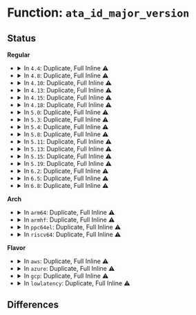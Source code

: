 # Function: <code>ata_id_major_version</code>

## Status
<b>Regular</b>
<ul>
<li>
<details>
<summary>In <code>4.4</code>: Duplicate, Full Inline ⚠️</summary>

**Collision:** Static Duplication

**Inline:** Full

**Transformation:** False

**Instances:**

```
In drivers/ata/libata-core.c (ffffffff815cc038)
Location: include/linux/ata.h:732
Inline: True
Inline callers:
  - drivers/ata/libata-core.c:ata_dev_read_id
  - drivers/ata/libata-core.c:ata_dev_configure
  - drivers/ata/libata-core.c:ata_dev_configure
  - drivers/ata/libata-core.c:ata_dev_configure
  - drivers/ata/libata-core.c:ata_do_set_mode
```
```
In drivers/ata/libata-scsi.c (ffffffff815cfded)
Location: include/linux/ata.h:732
Inline: True
Inline callers:
  - drivers/ata/libata-scsi.c:ata_scsiop_inq_b1
  - drivers/ata/libata-scsi.c:ata_scsiop_inq_b1
  - drivers/ata/libata-scsi.c:ata_scsiop_inq_b0
  - drivers/ata/libata-scsi.c:ata_scsi_dev_config
  - drivers/ata/libata-scsi.c:ata_scsiop_read_cap
  - drivers/ata/libata-scsi.c:ata_scsiop_read_cap
```
```
In drivers/ata/libata-transport.c (ffffffff815da716)
Location: include/linux/ata.h:732
Inline: True
Inline callers:
  - drivers/ata/libata-transport.c:show_ata_dev_trim
```
</details>
</li>
<li>
<details>
<summary>In <code>4.8</code>: Duplicate, Full Inline ⚠️</summary>

**Collision:** Static Duplication

**Inline:** Full

**Transformation:** False

**Instances:**

```
In drivers/ata/libata-core.c (ffffffff8162712a)
Location: include/linux/ata.h:804
Inline: True
Inline callers:
  - drivers/ata/libata-core.c:ata_do_set_mode
  - drivers/ata/libata-core.c:ata_dev_configure
  - drivers/ata/libata-core.c:ata_dev_configure
  - drivers/ata/libata-core.c:ata_dev_configure
  - drivers/ata/libata-core.c:ata_dev_read_id
```
```
In drivers/ata/libata-scsi.c (ffffffff8162ab38)
Location: include/linux/ata.h:804
Inline: True
Inline callers:
  - drivers/ata/libata-scsi.c:ata_scsiop_read_cap
  - drivers/ata/libata-scsi.c:ata_scsiop_read_cap
  - drivers/ata/libata-scsi.c:ata_scsiop_inq_b1
  - drivers/ata/libata-scsi.c:ata_scsiop_inq_b1
  - drivers/ata/libata-scsi.c:ata_scsiop_inq_b0
  - drivers/ata/libata-scsi.c:ata_scsi_dev_config
```
```
In drivers/ata/libata-transport.c (ffffffff816342c6)
Location: include/linux/ata.h:804
Inline: True
Inline callers:
  - drivers/ata/libata-transport.c:show_ata_dev_trim
```
</details>
</li>
<li>
<details>
<summary>In <code>4.10</code>: Duplicate, Full Inline ⚠️</summary>

**Collision:** Static Duplication

**Inline:** Full

**Transformation:** False

**Instances:**

```
In drivers/ata/libata-core.c (ffffffff81657d94)
Location: include/linux/ata.h:848
Inline: True
Inline callers:
  - drivers/ata/libata-core.c:ata_do_set_mode
  - drivers/ata/libata-core.c:ata_dev_configure
  - drivers/ata/libata-core.c:ata_dev_configure
  - drivers/ata/libata-core.c:ata_dev_configure
  - drivers/ata/libata-core.c:ata_dev_read_id
```
```
In drivers/ata/libata-scsi.c (ffffffff8165afff)
Location: include/linux/ata.h:848
Inline: True
Inline callers:
  - drivers/ata/libata-scsi.c:ata_scsi_write_same_xlat
  - drivers/ata/libata-scsi.c:ata_scsiop_read_cap
  - drivers/ata/libata-scsi.c:ata_scsiop_read_cap
  - drivers/ata/libata-scsi.c:ata_scsiop_inq_b1
  - drivers/ata/libata-scsi.c:ata_scsiop_inq_b1
  - drivers/ata/libata-scsi.c:ata_scsiop_inq_b0
  - drivers/ata/libata-scsi.c:ata_scsi_dev_config
```
```
In drivers/ata/libata-transport.c (ffffffff81665416)
Location: include/linux/ata.h:848
Inline: True
Inline callers:
  - drivers/ata/libata-transport.c:show_ata_dev_trim
```
</details>
</li>
<li>
<details>
<summary>In <code>4.13</code>: Duplicate, Full Inline ⚠️</summary>

**Collision:** Static Duplication

**Inline:** Full

**Transformation:** False

**Instances:**

```
In drivers/ata/libata-core.c (ffffffff8166c5af)
Location: include/linux/ata.h:849
Inline: True
Inline callers:
  - drivers/ata/libata-core.c:ata_do_set_mode
  - drivers/ata/libata-core.c:ata_dev_configure
  - drivers/ata/libata-core.c:ata_dev_configure
  - drivers/ata/libata-core.c:ata_dev_configure
  - drivers/ata/libata-core.c:ata_dev_configure
  - drivers/ata/libata-core.c:ata_dev_read_id
```
```
In drivers/ata/libata-scsi.c (ffffffff8166f624)
Location: include/linux/ata.h:849
Inline: True
Inline callers:
  - drivers/ata/libata-scsi.c:ata_scsi_write_same_xlat
  - drivers/ata/libata-scsi.c:ata_scsiop_read_cap
  - drivers/ata/libata-scsi.c:ata_scsiop_read_cap
  - drivers/ata/libata-scsi.c:ata_scsiop_inq_b1
  - drivers/ata/libata-scsi.c:ata_scsiop_inq_b1
  - drivers/ata/libata-scsi.c:ata_scsiop_inq_b0
  - drivers/ata/libata-scsi.c:ata_scsi_dev_config
```
```
In drivers/ata/libata-transport.c (ffffffff81679bd6)
Location: include/linux/ata.h:849
Inline: True
Inline callers:
  - drivers/ata/libata-transport.c:show_ata_dev_trim
```
</details>
</li>
<li>
<details>
<summary>In <code>4.15</code>: Duplicate, Full Inline ⚠️</summary>

**Collision:** Static Duplication

**Inline:** Full

**Transformation:** False

**Instances:**

```
In drivers/ata/libata-core.c (ffffffff816d5c08)
Location: include/linux/ata.h:851
Inline: True
Inline callers:
  - drivers/ata/libata-core.c:ata_do_set_mode
  - drivers/ata/libata-core.c:ata_dev_configure
  - drivers/ata/libata-core.c:ata_dev_configure
  - drivers/ata/libata-core.c:ata_dev_configure
  - drivers/ata/libata-core.c:ata_dev_configure
  - drivers/ata/libata-core.c:ata_dev_read_id
```
```
In drivers/ata/libata-scsi.c (ffffffff816d8c04)
Location: include/linux/ata.h:851
Inline: True
Inline callers:
  - drivers/ata/libata-scsi.c:ata_scsi_write_same_xlat
  - drivers/ata/libata-scsi.c:ata_scsiop_read_cap
  - drivers/ata/libata-scsi.c:ata_scsiop_read_cap
  - drivers/ata/libata-scsi.c:ata_scsiop_inq_b1
  - drivers/ata/libata-scsi.c:ata_scsiop_inq_b1
  - drivers/ata/libata-scsi.c:ata_scsiop_inq_b0
  - drivers/ata/libata-scsi.c:ata_scsi_dev_config
```
```
In drivers/ata/libata-transport.c (ffffffff816e3236)
Location: include/linux/ata.h:851
Inline: True
Inline callers:
  - drivers/ata/libata-transport.c:show_ata_dev_trim
```
</details>
</li>
<li>
<details>
<summary>In <code>4.18</code>: Duplicate, Full Inline ⚠️</summary>

**Collision:** Static Duplication

**Inline:** Full

**Transformation:** False

**Instances:**

```
In drivers/ata/libata-core.c (ffffffff817119bb)
Location: include/linux/ata.h:851
Inline: True
Inline callers:
  - drivers/ata/libata-core.c:ata_do_set_mode
  - drivers/ata/libata-core.c:ata_dev_configure
  - drivers/ata/libata-core.c:ata_dev_configure
  - drivers/ata/libata-core.c:ata_dev_configure
  - drivers/ata/libata-core.c:ata_dev_configure
  - drivers/ata/libata-core.c:ata_dev_read_id
```
```
In drivers/ata/libata-scsi.c (ffffffff81717d6a)
Location: include/linux/ata.h:851
Inline: True
Inline callers:
  - drivers/ata/libata-scsi.c:ata_scsi_write_same_xlat
  - drivers/ata/libata-scsi.c:ata_scsiop_read_cap
  - drivers/ata/libata-scsi.c:ata_scsiop_read_cap
  - drivers/ata/libata-scsi.c:ata_scsiop_inq_b1
  - drivers/ata/libata-scsi.c:ata_scsiop_inq_b1
  - drivers/ata/libata-scsi.c:ata_scsiop_inq_b0
  - drivers/ata/libata-scsi.c:ata_scsi_dev_config
```
```
In drivers/ata/libata-transport.c (ffffffff8171fad9)
Location: include/linux/ata.h:851
Inline: True
Inline callers:
  - drivers/ata/libata-transport.c:show_ata_dev_trim
```
</details>
</li>
<li>
<details>
<summary>In <code>5.0</code>: Duplicate, Full Inline ⚠️</summary>

**Collision:** Static Duplication

**Inline:** Full

**Transformation:** False

**Instances:**

```
In drivers/ata/libata-core.c (ffffffff81733e7f)
Location: include/linux/ata.h:851
Inline: True
Inline callers:
  - drivers/ata/libata-core.c:ata_do_set_mode
  - drivers/ata/libata-core.c:ata_dev_configure
  - drivers/ata/libata-core.c:ata_dev_configure
  - drivers/ata/libata-core.c:ata_dev_configure
  - drivers/ata/libata-core.c:ata_dev_configure
  - drivers/ata/libata-core.c:ata_dev_read_id
```
```
In drivers/ata/libata-scsi.c (ffffffff8173a45a)
Location: include/linux/ata.h:851
Inline: True
Inline callers:
  - drivers/ata/libata-scsi.c:ata_scsi_write_same_xlat
  - drivers/ata/libata-scsi.c:ata_scsiop_read_cap
  - drivers/ata/libata-scsi.c:ata_scsiop_read_cap
  - drivers/ata/libata-scsi.c:ata_scsiop_inq_b1
  - drivers/ata/libata-scsi.c:ata_scsiop_inq_b1
  - drivers/ata/libata-scsi.c:ata_scsiop_inq_b0
  - drivers/ata/libata-scsi.c:ata_scsi_dev_config
```
```
In drivers/ata/libata-transport.c (ffffffff817423c9)
Location: include/linux/ata.h:851
Inline: True
Inline callers:
  - drivers/ata/libata-transport.c:show_ata_dev_trim
```
</details>
</li>
<li>
<details>
<summary>In <code>5.3</code>: Duplicate, Full Inline ⚠️</summary>

**Collision:** Static Duplication

**Inline:** Full

**Transformation:** False

**Instances:**

```
In drivers/ata/libata-core.c (ffffffff8176f98e)
Location: include/linux/ata.h:835
Inline: True
Inline callers:
  - drivers/ata/libata-core.c:ata_do_set_mode
  - drivers/ata/libata-core.c:ata_dev_configure
  - drivers/ata/libata-core.c:ata_dev_configure
  - drivers/ata/libata-core.c:ata_dev_configure
  - drivers/ata/libata-core.c:ata_dev_configure
  - drivers/ata/libata-core.c:ata_dev_read_id
```
```
In drivers/ata/libata-scsi.c (ffffffff8177369e)
Location: include/linux/ata.h:835
Inline: True
Inline callers:
  - drivers/ata/libata-scsi.c:ata_scsi_write_same_xlat
  - drivers/ata/libata-scsi.c:ata_scsiop_read_cap
  - drivers/ata/libata-scsi.c:ata_scsiop_read_cap
  - drivers/ata/libata-scsi.c:ata_scsiop_inq_b1
  - drivers/ata/libata-scsi.c:ata_scsiop_inq_b1
  - drivers/ata/libata-scsi.c:ata_scsiop_inq_b0
  - drivers/ata/libata-scsi.c:ata_scsi_dev_config
```
```
In drivers/ata/libata-transport.c (ffffffff8177e0a7)
Location: include/linux/ata.h:835
Inline: True
Inline callers:
  - drivers/ata/libata-transport.c:show_ata_dev_trim
```
</details>
</li>
<li>
<details>
<summary>In <code>5.4</code>: Duplicate, Full Inline ⚠️</summary>

**Collision:** Static Duplication

**Inline:** Full

**Transformation:** False

**Instances:**

```
In drivers/ata/libata-core.c (ffffffff817939fe)
Location: include/linux/ata.h:835
Inline: True
Inline callers:
  - drivers/ata/libata-core.c:ata_do_set_mode
  - drivers/ata/libata-core.c:ata_dev_configure
  - drivers/ata/libata-core.c:ata_dev_configure
  - drivers/ata/libata-core.c:ata_dev_configure
  - drivers/ata/libata-core.c:ata_dev_configure
  - drivers/ata/libata-core.c:ata_dev_read_id
```
```
In drivers/ata/libata-scsi.c (ffffffff817975fe)
Location: include/linux/ata.h:835
Inline: True
Inline callers:
  - drivers/ata/libata-scsi.c:ata_scsi_write_same_xlat
  - drivers/ata/libata-scsi.c:ata_scsiop_read_cap
  - drivers/ata/libata-scsi.c:ata_scsiop_read_cap
  - drivers/ata/libata-scsi.c:ata_scsiop_inq_b1
  - drivers/ata/libata-scsi.c:ata_scsiop_inq_b1
  - drivers/ata/libata-scsi.c:ata_scsiop_inq_b0
  - drivers/ata/libata-scsi.c:ata_scsi_dev_config
```
```
In drivers/ata/libata-transport.c (ffffffff817a1d67)
Location: include/linux/ata.h:835
Inline: True
Inline callers:
  - drivers/ata/libata-transport.c:show_ata_dev_trim
```
</details>
</li>
<li>
<details>
<summary>In <code>5.8</code>: Duplicate, Full Inline ⚠️</summary>

**Collision:** Static Duplication

**Inline:** Full

**Transformation:** False

**Instances:**

```
In drivers/ata/libata-core.c (ffffffff81857cf5)
Location: include/linux/ata.h:835
Inline: True
Inline callers:
  - drivers/ata/libata-core.c:ata_dev_set_mode
  - drivers/ata/libata-core.c:ata_dev_configure
  - drivers/ata/libata-core.c:ata_dev_configure
  - drivers/ata/libata-core.c:ata_dev_configure
  - drivers/ata/libata-core.c:ata_dev_config_trusted
  - drivers/ata/libata-core.c:ata_dev_read_id
```
```
In drivers/ata/libata-scsi.c (ffffffff8185cc62)
Location: include/linux/ata.h:835
Inline: True
Inline callers:
  - drivers/ata/libata-scsi.c:ata_scsi_write_same_xlat
  - drivers/ata/libata-scsi.c:ata_scsiop_read_cap
  - drivers/ata/libata-scsi.c:ata_scsiop_read_cap
  - drivers/ata/libata-scsi.c:ata_scsiop_inq_b1
  - drivers/ata/libata-scsi.c:ata_scsiop_inq_b1
  - drivers/ata/libata-scsi.c:ata_scsiop_inq_b0
  - drivers/ata/libata-scsi.c:ata_scsi_dev_config
```
```
In drivers/ata/libata-transport.c (ffffffff81865c17)
Location: include/linux/ata.h:835
Inline: True
Inline callers:
  - drivers/ata/libata-transport.c:show_ata_dev_trim
```
</details>
</li>
<li>
<details>
<summary>In <code>5.11</code>: Duplicate, Full Inline ⚠️</summary>

**Collision:** Static Duplication

**Inline:** Full

**Transformation:** False

**Instances:**

```
In drivers/ata/libata-core.c (ffffffff81867f71)
Location: include/linux/ata.h:835
Inline: True
Inline callers:
  - drivers/ata/libata-core.c:ata_dev_set_mode
  - drivers/ata/libata-core.c:ata_dev_configure
  - drivers/ata/libata-core.c:ata_dev_configure
  - drivers/ata/libata-core.c:ata_dev_configure
  - drivers/ata/libata-core.c:ata_dev_config_trusted
  - drivers/ata/libata-core.c:ata_dev_read_id
```
```
In drivers/ata/libata-scsi.c (ffffffff8186bd32)
Location: include/linux/ata.h:835
Inline: True
Inline callers:
  - drivers/ata/libata-scsi.c:ata_scsi_write_same_xlat
  - drivers/ata/libata-scsi.c:ata_scsiop_read_cap
  - drivers/ata/libata-scsi.c:ata_scsiop_read_cap
  - drivers/ata/libata-scsi.c:ata_scsiop_inq_b1
  - drivers/ata/libata-scsi.c:ata_scsiop_inq_b1
  - drivers/ata/libata-scsi.c:ata_scsiop_inq_b0
  - drivers/ata/libata-scsi.c:ata_scsi_dev_config
```
```
In drivers/ata/libata-transport.c (ffffffff81874a17)
Location: include/linux/ata.h:835
Inline: True
Inline callers:
  - drivers/ata/libata-transport.c:show_ata_dev_trim
```
</details>
</li>
<li>
<details>
<summary>In <code>5.13</code>: Duplicate, Full Inline ⚠️</summary>

**Collision:** Static Duplication

**Inline:** Full

**Transformation:** False

**Instances:**

```
In drivers/ata/libata-core.c (ffffffff8184a7f5)
Location: include/linux/ata.h:835
Inline: True
Inline callers:
  - drivers/ata/libata-core.c:ata_dev_set_mode
  - drivers/ata/libata-core.c:ata_dev_configure
  - drivers/ata/libata-core.c:ata_dev_configure
  - drivers/ata/libata-core.c:ata_dev_configure
  - drivers/ata/libata-core.c:ata_dev_configure
  - drivers/ata/libata-core.c:ata_dev_read_id
```
```
In drivers/ata/libata-scsi.c (ffffffff8184e38f)
Location: include/linux/ata.h:835
Inline: True
Inline callers:
  - drivers/ata/libata-scsi.c:ata_scsi_write_same_xlat
  - drivers/ata/libata-scsi.c:ata_scsiop_read_cap
  - drivers/ata/libata-scsi.c:ata_scsiop_read_cap
  - drivers/ata/libata-scsi.c:ata_scsiop_inq_b1
  - drivers/ata/libata-scsi.c:ata_scsiop_inq_b1
  - drivers/ata/libata-scsi.c:ata_scsiop_inq_b0
  - drivers/ata/libata-scsi.c:ata_scsi_dev_config
```
```
In drivers/ata/libata-transport.c (ffffffff81857130)
Location: include/linux/ata.h:835
Inline: True
Inline callers:
  - drivers/ata/libata-transport.c:show_ata_dev_trim
```
</details>
</li>
<li>
<details>
<summary>In <code>5.15</code>: Duplicate, Full Inline ⚠️</summary>

**Collision:** Static Duplication

**Inline:** Full

**Transformation:** False

**Instances:**

```
In drivers/ata/libata-core.c (ffffffff818d79e5)
Location: include/linux/ata.h:835
Inline: True
Inline callers:
  - drivers/ata/libata-core.c:ata_dev_set_mode
  - drivers/ata/libata-core.c:ata_dev_set_mode
  - drivers/ata/libata-core.c:ata_dev_configure
  - drivers/ata/libata-core.c:ata_dev_configure
  - drivers/ata/libata-core.c:ata_dev_configure
  - drivers/ata/libata-core.c:ata_dev_configure
  - drivers/ata/libata-core.c:ata_dev_configure
  - drivers/ata/libata-core.c:ata_dev_configure
  - drivers/ata/libata-core.c:ata_dev_configure
  - drivers/ata/libata-core.c:ata_dev_configure
  - drivers/ata/libata-core.c:ata_dev_read_id
  - drivers/ata/libata-core.c:ata_dev_read_id
```
```
In drivers/ata/libata-scsi.c (ffffffff818db9fc)
Location: include/linux/ata.h:835
Inline: True
Inline callers:
  - drivers/ata/libata-scsi.c:ata_scsi_write_same_xlat
  - drivers/ata/libata-scsi.c:ata_scsi_write_same_xlat
  - drivers/ata/libata-scsi.c:ata_scsiop_read_cap
  - drivers/ata/libata-scsi.c:ata_scsiop_read_cap
  - drivers/ata/libata-scsi.c:ata_scsiop_read_cap
  - drivers/ata/libata-scsi.c:ata_scsiop_read_cap
  - drivers/ata/libata-scsi.c:ata_scsiop_inq_b1
  - drivers/ata/libata-scsi.c:ata_scsiop_inq_b1
  - drivers/ata/libata-scsi.c:ata_scsiop_inq_b1
  - drivers/ata/libata-scsi.c:ata_scsiop_inq_b1
  - drivers/ata/libata-scsi.c:ata_scsiop_inq_b0
  - drivers/ata/libata-scsi.c:ata_scsiop_inq_b0
  - drivers/ata/libata-scsi.c:ata_scsi_dev_config
  - drivers/ata/libata-scsi.c:ata_scsi_dev_config
```
```
In drivers/ata/libata-transport.c (ffffffff818e5bf0)
Location: include/linux/ata.h:835
Inline: True
Inline callers:
  - drivers/ata/libata-transport.c:show_ata_dev_trim
```
</details>
</li>
<li>
<details>
<summary>In <code>5.19</code>: Duplicate, Full Inline ⚠️</summary>

**Collision:** Static Duplication

**Inline:** Full

**Transformation:** False

**Instances:**

```
In drivers/ata/libata-core.c (ffffffff81a28860)
Location: include/linux/ata.h:836
Inline: True
Inline callers:
  - drivers/ata/libata-core.c:ata_dev_set_mode
  - drivers/ata/libata-core.c:ata_dev_configure
  - drivers/ata/libata-core.c:ata_dev_configure
  - drivers/ata/libata-core.c:ata_dev_configure
  - drivers/ata/libata-core.c:ata_dev_configure
  - drivers/ata/libata-core.c:ata_dev_config_cpr
  - drivers/ata/libata-core.c:ata_identify_page_supported
  - drivers/ata/libata-core.c:ata_dev_read_id
```
```
In drivers/ata/libata-scsi.c (ffffffff81a2c3b7)
Location: include/linux/ata.h:836
Inline: True
Inline callers:
  - drivers/ata/libata-scsi.c:ata_scsi_write_same_xlat
  - drivers/ata/libata-scsi.c:ata_scsiop_read_cap
  - drivers/ata/libata-scsi.c:ata_scsiop_read_cap
  - drivers/ata/libata-scsi.c:ata_scsiop_inq_b1
  - drivers/ata/libata-scsi.c:ata_scsiop_inq_b1
  - drivers/ata/libata-scsi.c:ata_scsiop_inq_b0
  - drivers/ata/libata-scsi.c:ata_scsi_dev_config
```
```
In drivers/ata/libata-transport.c (ffffffff81a37067)
Location: include/linux/ata.h:836
Inline: True
Inline callers:
  - drivers/ata/libata-transport.c:show_ata_dev_trim
```
</details>
</li>
<li>
<details>
<summary>In <code>6.2</code>: Duplicate, Full Inline ⚠️</summary>

**Collision:** Static Duplication

**Inline:** Full

**Transformation:** False

**Instances:**

```
In drivers/ata/libata-core.c (ffffffff81bab33f)
Location: include/linux/ata.h:808
Inline: True
Inline callers:
  - drivers/ata/libata-core.c:ata_dev_set_mode
  - drivers/ata/libata-core.c:ata_dev_configure
  - drivers/ata/libata-core.c:ata_dev_configure
  - drivers/ata/libata-core.c:ata_dev_configure
  - drivers/ata/libata-core.c:ata_dev_configure
  - drivers/ata/libata-core.c:ata_dev_config_cpr
  - drivers/ata/libata-core.c:ata_identify_page_supported
  - drivers/ata/libata-core.c:ata_dev_read_id
```
```
In drivers/ata/libata-scsi.c (ffffffff81baf9b7)
Location: include/linux/ata.h:808
Inline: True
Inline callers:
  - drivers/ata/libata-scsi.c:ata_scsi_write_same_xlat
  - drivers/ata/libata-scsi.c:ata_scsiop_read_cap
  - drivers/ata/libata-scsi.c:ata_scsiop_read_cap
  - drivers/ata/libata-scsi.c:ata_scsiop_inq_b1
  - drivers/ata/libata-scsi.c:ata_scsiop_inq_b1
  - drivers/ata/libata-scsi.c:ata_scsiop_inq_b0
  - drivers/ata/libata-scsi.c:ata_scsi_dev_config
```
```
In drivers/ata/libata-transport.c (ffffffff81bbbe77)
Location: include/linux/ata.h:808
Inline: True
Inline callers:
  - drivers/ata/libata-transport.c:show_ata_dev_trim
```
</details>
</li>
<li>
<details>
<summary>In <code>6.5</code>: Duplicate, Full Inline ⚠️</summary>

**Collision:** Static Duplication

**Inline:** Full

**Transformation:** False

**Instances:**

```
In drivers/ata/libata-core.c (ffffffff81c023ef)
Location: include/linux/ata.h:816
Inline: True
Inline callers:
  - drivers/ata/libata-core.c:ata_dev_set_mode
  - drivers/ata/libata-core.c:ata_dev_configure
  - drivers/ata/libata-core.c:ata_dev_configure
  - drivers/ata/libata-core.c:ata_dev_configure
  - drivers/ata/libata-core.c:ata_dev_configure
  - drivers/ata/libata-core.c:ata_dev_config_cpr
  - drivers/ata/libata-core.c:ata_dev_config_cdl
  - drivers/ata/libata-core.c:ata_identify_page_supported
  - drivers/ata/libata-core.c:ata_dev_read_id
```
```
In drivers/ata/libata-scsi.c (ffffffff81c072e7)
Location: include/linux/ata.h:816
Inline: True
Inline callers:
  - drivers/ata/libata-scsi.c:ata_scsi_write_same_xlat
  - drivers/ata/libata-scsi.c:ata_scsiop_read_cap
  - drivers/ata/libata-scsi.c:ata_scsiop_read_cap
  - drivers/ata/libata-scsi.c:ata_scsiop_inq_b1
  - drivers/ata/libata-scsi.c:ata_scsiop_inq_b1
  - drivers/ata/libata-scsi.c:ata_scsiop_inq_b0
  - drivers/ata/libata-scsi.c:ata_scsi_dev_config
```
```
In drivers/ata/libata-transport.c (ffffffff81c136e7)
Location: include/linux/ata.h:816
Inline: True
Inline callers:
  - drivers/ata/libata-transport.c:show_ata_dev_trim
```
</details>
</li>
<li>
<details>
<summary>In <code>6.8</code>: Duplicate, Full Inline ⚠️</summary>

**Collision:** Static Duplication

**Inline:** Full

**Transformation:** False

**Instances:**

```
In drivers/ata/libata-core.c (ffffffff81c5847a)
Location: include/linux/ata.h:816
Inline: True
Inline callers:
  - drivers/ata/libata-core.c:ata_dev_set_mode
  - drivers/ata/libata-core.c:ata_dev_configure
  - drivers/ata/libata-core.c:ata_dev_configure
  - drivers/ata/libata-core.c:ata_dev_configure
  - drivers/ata/libata-core.c:ata_dev_configure
  - drivers/ata/libata-core.c:ata_dev_config_cpr
  - drivers/ata/libata-core.c:ata_dev_config_cdl
  - drivers/ata/libata-core.c:ata_identify_page_supported
  - drivers/ata/libata-core.c:ata_dev_read_id
```
```
In drivers/ata/libata-scsi.c (ffffffff81c5c3c7)
Location: include/linux/ata.h:816
Inline: True
Inline callers:
  - drivers/ata/libata-scsi.c:ata_scsi_write_same_xlat
  - drivers/ata/libata-scsi.c:ata_scsiop_read_cap
  - drivers/ata/libata-scsi.c:ata_scsiop_read_cap
  - drivers/ata/libata-scsi.c:ata_scsiop_inq_b1
  - drivers/ata/libata-scsi.c:ata_scsiop_inq_b1
  - drivers/ata/libata-scsi.c:ata_scsiop_inq_b0
  - drivers/ata/libata-scsi.c:ata_scsi_dev_config
```
```
In drivers/ata/libata-transport.c (ffffffff81c688a7)
Location: include/linux/ata.h:816
Inline: True
Inline callers:
  - drivers/ata/libata-transport.c:show_ata_dev_trim
```
</details>
</li>
</ul>
<b>Arch</b>
<ul>
<li>
<details>
<summary>In <code>arm64</code>: Duplicate, Full Inline ⚠️</summary>

**Collision:** Static Duplication

**Inline:** Full

**Transformation:** False

**Instances:**

```
In drivers/ata/libata-core.c (ffff80001099dc90)
Location: include/linux/ata.h:835
Inline: True
Inline callers:
  - drivers/ata/libata-core.c:ata_do_set_mode
  - drivers/ata/libata-core.c:ata_dev_configure
  - drivers/ata/libata-core.c:ata_dev_configure
  - drivers/ata/libata-core.c:ata_dev_configure
  - drivers/ata/libata-core.c:ata_dev_configure
  - drivers/ata/libata-core.c:ata_dev_read_id
```
```
In drivers/ata/libata-scsi.c (ffff8000109a462c)
Location: include/linux/ata.h:835
Inline: True
Inline callers:
  - drivers/ata/libata-scsi.c:ata_scsi_write_same_xlat
  - drivers/ata/libata-scsi.c:ata_scsiop_read_cap
  - drivers/ata/libata-scsi.c:ata_scsiop_read_cap
  - drivers/ata/libata-scsi.c:ata_scsiop_inq_b1
  - drivers/ata/libata-scsi.c:ata_scsiop_inq_b1
  - drivers/ata/libata-scsi.c:ata_scsiop_inq_b0
  - drivers/ata/libata-scsi.c:ata_scsi_dev_config
```
```
In drivers/ata/libata-transport.c (ffff8000109ada40)
Location: include/linux/ata.h:835
Inline: True
Inline callers:
  - drivers/ata/libata-transport.c:show_ata_dev_trim
```
</details>
</li>
<li>
<details>
<summary>In <code>armhf</code>: Duplicate, Full Inline ⚠️</summary>

**Collision:** Static Duplication

**Inline:** Full

**Transformation:** False

**Instances:**

```
In drivers/ata/libata-core.c (c0a6e318)
Location: include/linux/ata.h:835
Inline: True
Inline callers:
  - drivers/ata/libata-core.c:ata_do_set_mode
  - drivers/ata/libata-core.c:ata_dev_configure
  - drivers/ata/libata-core.c:ata_dev_configure
  - drivers/ata/libata-core.c:ata_dev_configure
  - drivers/ata/libata-core.c:ata_dev_configure
  - drivers/ata/libata-core.c:ata_dev_read_id
```
```
In drivers/ata/libata-scsi.c (c0a7298c)
Location: include/linux/ata.h:835
Inline: True
Inline callers:
  - drivers/ata/libata-scsi.c:ata_scsi_write_same_xlat
  - drivers/ata/libata-scsi.c:ata_scsiop_read_cap
  - drivers/ata/libata-scsi.c:ata_scsiop_read_cap
  - drivers/ata/libata-scsi.c:ata_scsiop_inq_b1
  - drivers/ata/libata-scsi.c:ata_scsiop_inq_b1
  - drivers/ata/libata-scsi.c:ata_scsi_dev_config
```
```
In drivers/ata/libata-transport.c (c0a7d010)
Location: include/linux/ata.h:835
Inline: True
Inline callers:
  - drivers/ata/libata-transport.c:show_ata_dev_trim
```
</details>
</li>
<li>
<details>
<summary>In <code>ppc64el</code>: Duplicate, Full Inline ⚠️</summary>

**Collision:** Static Duplication

**Inline:** Full

**Transformation:** False

**Instances:**

```
In drivers/ata/libata-core.c (c000000000a61cb0)
Location: include/linux/ata.h:835
Inline: True
Inline callers:
  - drivers/ata/libata-core.c:ata_do_set_mode
  - drivers/ata/libata-core.c:ata_dev_configure
  - drivers/ata/libata-core.c:ata_dev_configure
  - drivers/ata/libata-core.c:ata_dev_configure
  - drivers/ata/libata-core.c:ata_dev_configure
  - drivers/ata/libata-core.c:ata_dev_read_id
```
```
In drivers/ata/libata-scsi.c (c000000000a66628)
Location: include/linux/ata.h:835
Inline: True
Inline callers:
  - drivers/ata/libata-scsi.c:ata_scsi_write_same_xlat
  - drivers/ata/libata-scsi.c:ata_scsiop_read_cap
  - drivers/ata/libata-scsi.c:ata_scsiop_read_cap
  - drivers/ata/libata-scsi.c:ata_scsiop_inq_b1
  - drivers/ata/libata-scsi.c:ata_scsiop_inq_b1
  - drivers/ata/libata-scsi.c:ata_scsiop_inq_b0
  - drivers/ata/libata-scsi.c:ata_scsi_dev_config
```
```
In drivers/ata/libata-transport.c (c000000000a749c4)
Location: include/linux/ata.h:835
Inline: True
Inline callers:
  - drivers/ata/libata-transport.c:show_ata_dev_trim
```
</details>
</li>
<li>
<details>
<summary>In <code>riscv64</code>: Duplicate, Full Inline ⚠️</summary>

**Collision:** Static Duplication

**Inline:** Full

**Transformation:** False

**Instances:**

```
In drivers/ata/libata-core.c (ffffffe0005fdfca)
Location: include/linux/ata.h:835
Inline: True
Inline callers:
  - drivers/ata/libata-core.c:ata_do_set_mode
  - drivers/ata/libata-core.c:ata_dev_configure
  - drivers/ata/libata-core.c:ata_dev_configure
  - drivers/ata/libata-core.c:ata_dev_configure
  - drivers/ata/libata-core.c:ata_dev_configure
  - drivers/ata/libata-core.c:ata_dev_read_id
```
```
In drivers/ata/libata-scsi.c (ffffffe00060166c)
Location: include/linux/ata.h:835
Inline: True
Inline callers:
  - drivers/ata/libata-scsi.c:ata_scsi_write_same_xlat
  - drivers/ata/libata-scsi.c:ata_scsiop_read_cap
  - drivers/ata/libata-scsi.c:ata_scsiop_read_cap
  - drivers/ata/libata-scsi.c:ata_scsiop_inq_b1
  - drivers/ata/libata-scsi.c:ata_scsiop_inq_b1
  - drivers/ata/libata-scsi.c:ata_scsi_dev_config
```
```
In drivers/ata/libata-transport.c (ffffffe00060aaaa)
Location: include/linux/ata.h:835
Inline: True
Inline callers:
  - drivers/ata/libata-transport.c:show_ata_dev_trim
```
</details>
</li>
</ul>
<b>Flavor</b>
<ul>
<li>
<details>
<summary>In <code>aws</code>: Duplicate, Full Inline ⚠️</summary>

**Collision:** Static Duplication

**Inline:** Full

**Transformation:** False

**Instances:**

```
In drivers/ata/libata-core.c (ffffffff81758b0e)
Location: include/linux/ata.h:835
Inline: True
Inline callers:
  - drivers/ata/libata-core.c:ata_do_set_mode
  - drivers/ata/libata-core.c:ata_dev_configure
  - drivers/ata/libata-core.c:ata_dev_configure
  - drivers/ata/libata-core.c:ata_dev_configure
  - drivers/ata/libata-core.c:ata_dev_configure
  - drivers/ata/libata-core.c:ata_dev_read_id
```
```
In drivers/ata/libata-scsi.c (ffffffff8175c70e)
Location: include/linux/ata.h:835
Inline: True
Inline callers:
  - drivers/ata/libata-scsi.c:ata_scsi_write_same_xlat
  - drivers/ata/libata-scsi.c:ata_scsiop_read_cap
  - drivers/ata/libata-scsi.c:ata_scsiop_read_cap
  - drivers/ata/libata-scsi.c:ata_scsiop_inq_b1
  - drivers/ata/libata-scsi.c:ata_scsiop_inq_b1
  - drivers/ata/libata-scsi.c:ata_scsiop_inq_b0
  - drivers/ata/libata-scsi.c:ata_scsi_dev_config
```
```
In drivers/ata/libata-transport.c (ffffffff81766e27)
Location: include/linux/ata.h:835
Inline: True
Inline callers:
  - drivers/ata/libata-transport.c:show_ata_dev_trim
```
</details>
</li>
<li>
<details>
<summary>In <code>azure</code>: Duplicate, Full Inline ⚠️</summary>

**Collision:** Static Duplication

**Inline:** Full

**Transformation:** False

**Instances:**

```
In drivers/ata/libata-core.c (ffffffff817389ae)
Location: include/linux/ata.h:835
Inline: True
Inline callers:
  - drivers/ata/libata-core.c:ata_do_set_mode
  - drivers/ata/libata-core.c:ata_dev_configure
  - drivers/ata/libata-core.c:ata_dev_configure
  - drivers/ata/libata-core.c:ata_dev_configure
  - drivers/ata/libata-core.c:ata_dev_configure
  - drivers/ata/libata-core.c:ata_dev_read_id
```
```
In drivers/ata/libata-scsi.c (ffffffff8173c5ae)
Location: include/linux/ata.h:835
Inline: True
Inline callers:
  - drivers/ata/libata-scsi.c:ata_scsi_write_same_xlat
  - drivers/ata/libata-scsi.c:ata_scsiop_read_cap
  - drivers/ata/libata-scsi.c:ata_scsiop_read_cap
  - drivers/ata/libata-scsi.c:ata_scsiop_inq_b1
  - drivers/ata/libata-scsi.c:ata_scsiop_inq_b1
  - drivers/ata/libata-scsi.c:ata_scsiop_inq_b0
  - drivers/ata/libata-scsi.c:ata_scsi_dev_config
```
```
In drivers/ata/libata-transport.c (ffffffff81746c87)
Location: include/linux/ata.h:835
Inline: True
Inline callers:
  - drivers/ata/libata-transport.c:show_ata_dev_trim
```
</details>
</li>
<li>
<details>
<summary>In <code>gcp</code>: Duplicate, Full Inline ⚠️</summary>

**Collision:** Static Duplication

**Inline:** Full

**Transformation:** False

**Instances:**

```
In drivers/ata/libata-core.c (ffffffff8178887e)
Location: include/linux/ata.h:835
Inline: True
Inline callers:
  - drivers/ata/libata-core.c:ata_do_set_mode
  - drivers/ata/libata-core.c:ata_dev_configure
  - drivers/ata/libata-core.c:ata_dev_configure
  - drivers/ata/libata-core.c:ata_dev_configure
  - drivers/ata/libata-core.c:ata_dev_configure
  - drivers/ata/libata-core.c:ata_dev_read_id
```
```
In drivers/ata/libata-scsi.c (ffffffff8178c47e)
Location: include/linux/ata.h:835
Inline: True
Inline callers:
  - drivers/ata/libata-scsi.c:ata_scsi_write_same_xlat
  - drivers/ata/libata-scsi.c:ata_scsiop_read_cap
  - drivers/ata/libata-scsi.c:ata_scsiop_read_cap
  - drivers/ata/libata-scsi.c:ata_scsiop_inq_b1
  - drivers/ata/libata-scsi.c:ata_scsiop_inq_b1
  - drivers/ata/libata-scsi.c:ata_scsiop_inq_b0
  - drivers/ata/libata-scsi.c:ata_scsi_dev_config
```
```
In drivers/ata/libata-transport.c (ffffffff81796be7)
Location: include/linux/ata.h:835
Inline: True
Inline callers:
  - drivers/ata/libata-transport.c:show_ata_dev_trim
```
</details>
</li>
<li>
<details>
<summary>In <code>lowlatency</code>: Duplicate, Full Inline ⚠️</summary>

**Collision:** Static Duplication

**Inline:** Full

**Transformation:** False

**Instances:**

```
In drivers/ata/libata-core.c (ffffffff817a26ce)
Location: include/linux/ata.h:835
Inline: True
Inline callers:
  - drivers/ata/libata-core.c:ata_do_set_mode
  - drivers/ata/libata-core.c:ata_dev_configure
  - drivers/ata/libata-core.c:ata_dev_configure
  - drivers/ata/libata-core.c:ata_dev_configure
  - drivers/ata/libata-core.c:ata_dev_configure
  - drivers/ata/libata-core.c:ata_dev_read_id
```
```
In drivers/ata/libata-scsi.c (ffffffff817a62ce)
Location: include/linux/ata.h:835
Inline: True
Inline callers:
  - drivers/ata/libata-scsi.c:ata_scsi_write_same_xlat
  - drivers/ata/libata-scsi.c:ata_scsiop_read_cap
  - drivers/ata/libata-scsi.c:ata_scsiop_read_cap
  - drivers/ata/libata-scsi.c:ata_scsiop_inq_b1
  - drivers/ata/libata-scsi.c:ata_scsiop_inq_b1
  - drivers/ata/libata-scsi.c:ata_scsiop_inq_b0
  - drivers/ata/libata-scsi.c:ata_scsi_dev_config
```
```
In drivers/ata/libata-transport.c (ffffffff817b0a57)
Location: include/linux/ata.h:835
Inline: True
Inline callers:
  - drivers/ata/libata-transport.c:show_ata_dev_trim
```
</details>
</li>
</ul>

## Differences
